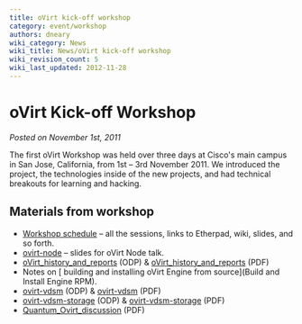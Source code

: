 ```yaml
---
title: oVirt kick-off workshop
category: event/workshop
authors: dneary
wiki_category: News
wiki_title: News/oVirt kick-off workshop
wiki_revision_count: 5
wiki_last_updated: 2012-11-28
---
```


# oVirt Kick-off Workshop

*Posted on November 1st, 2011*

The first oVirt Workshop was held over three days at Cisco's main campus in San Jose, California, from 1st – 3rd November 2011. We introduced the project, the technologies inside of the new projects, and had technical breakouts for learning and hacking.

## Materials from workshop

*   [Workshop schedule](/community/events/archives/workshop/workshop-november-2011-schedule/) – all the sessions, links to Etherpad, wiki, slides, and so forth.
*   [ ovirt-node](/images/wiki/Ovirt-node-nov-11.pdf) – slides for oVirt Node talk.
*   [ oVirt_history_and_reports](/images/wiki/OVirt_history_and_reports-20111102.odp) (ODP) & [ oVirt_history_and_reports](/images/wiki/OVirt_history_and_reports-20111102.pdf) (PDF)
*   Notes on [ building and installing oVirt Engine from source](Build and Install Engine RPM).
*   [ ovirt-vdsm](/images/wiki/OVirt_VDSM_20111102.odp) (ODP) & [ ovirt-vdsm](/images/wiki/OVirt_VDSM_20111102.pdf) (PDF)
*   [ ovirt-vdsm-storage](/images/wiki/OVirt_VDSM_Storage_20111102.odp) (ODP) & [ ovirt-vdsm-storage](/images/wiki/OVirt_VDSM_Storage_20111102.pdf) (PDF)
*   [ Quantum_Ovirt_discussion](/images/wiki/Quantum_Ovirt_discussion-20111103.pdf) (PDF)

